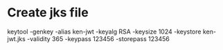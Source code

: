 # Create jks file 
keytool -genkey -alias ken-jwt -keyalg RSA -keysize 1024 -keystore ken-jwt.jks -validity 365 -keypass 123456 -storepass 123456